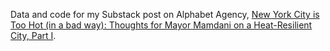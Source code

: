 Data and code for my Substack post on Alphabet Agency, [New York City is Too Hot (in a bad way): Thoughts for Mayor Mamdani on a Heat-Resilient City, Part I](https://alphabetagency.substack.com/p/new-york-city-is-too-hot-in-a-bad).
